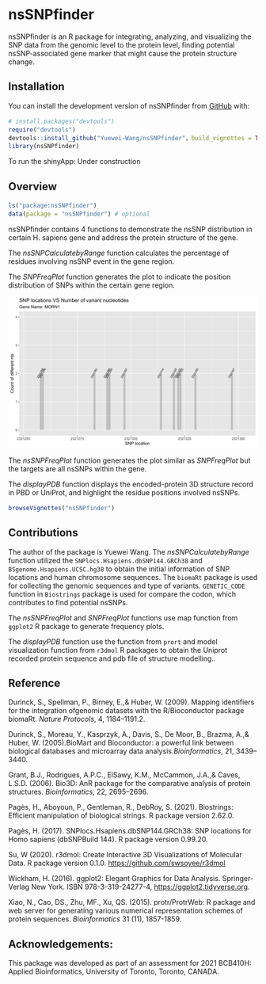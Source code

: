 
<!-- README.md is generated from README.Rmd. Please edit that file -->

# nsSNPfinder

<!-- badges: start -->
<!-- badges: end -->

nsSNPfinder is an R package for integrating, analyzing, and visualizing
the SNP data from the genomic level to the protein level, finding
potential nsSNP-associated gene marker that might cause the protein
structure change.

## Installation

You can install the development version of nsSNPfinder from
[GitHub](https://github.com/) with:

``` r
# install.packages("devtools")
require("devtools")
devtools::install_github("Yuewei-Wang/nsSNPfinder"，build_vignettes = TRUE)
library(nsSNPfinder)
```

To run the shinyApp: Under construction

## Overview

``` r
ls("package:nsSNPfinder")
data(package = "nsSNPfinder") # optional
```

nsSNPfinder contains 4 functions to demonstrate the nsSNP distribution
in certain H. sapiens gene and address the protein structure of the
gene.

The *nsSNPCalculatebyRange* function calculates the percentage of
residues involving nsSNP event in the gene region.

The *SNPFreqPlot* function generates the plot to indicate the position
distribution of SNPs within the certain gene region.

![](./inst/extdata/ExampleImage.png)

The *nsSNPFreqPlot* function generates the plot similar as *SNPFreqPlot*
but the targets are all nsSNPs within the gene.

The *displayPDB* function displays the encoded-protein 3D structure
record in PBD or UniProt, and highlight the residue positions involved
nsSNPs.

``` r
browseVignettes("nsSNPfinder")
```

## Contributions

The author of the package is Yuewei Wang. The *nsSNPCalculatebyRange*
function utilized the `SNPlocs.Hsapiens.dbSNP144.GRCh38` and
`BSgenome.Hsapiens.UCSC.hg38` to obtain the initial information of SNP
locations and human chromosome sequences. The `biomaRt` package is used
for collecting the genomic sequences and type of variants.
`GENETIC_CODE` function in `Biostrings` package is used for compare the
codon, which contributes to find potential nsSNPs.

The *nsSNPFreqPlot* and *SNPFreqPlot* functions use map function from
`ggplot2` R package to generate frequency plots.

The *displayPDB* function use the function from `prort` and model
visualization function from `r3dmol` R packages to obtain the Uniprot
recorded protein sequence and pdb file of structure modelling..

## Reference

Durinck, S., Spellman, P., Birney, E.,& Huber, W. (2009). Mapping
identifiers for the integration ofgenomic datasets with the
R/Bioconductor package biomaRt. *Nature Protocols*, 4, 1184–1191.2.

Durinck, S., Moreau, Y., Kasprzyk, A., Davis, S., De Moor, B., Brazma,
A.,& Huber, W. (2005).BioMart and Bioconductor: a powerful link between
biological databases and microarray data analysis.*Bioinformatics*, 21,
3439–3440.

Grant, B.J., Rodrigues, A.P.C., ElSawy, K.M., McCammon, J.A.,& Caves,
L.S.D. (2006). Bio3D: AnR package for the comparative analysis of
protein structures. *Bioinformatics*, 22, 2695–2696.

Pagès, H., Aboyoun, P., Gentleman, R., DebRoy, S. (2021). Biostrings:
Efficient manipulation of biological strings. R package version 2.62.0.

Pagès, H. (2017). SNPlocs.Hsapiens.dbSNP144.GRCh38: SNP locations for
Homo sapiens (dbSNPBuild 144). R package version 0.99.20.

Su, W (2020). r3dmol: Create Interactive 3D Visualizations of Molecular
Data. R package version 0.1.0. <https://github.com/swsoyee/r3dmol>

Wickham, H. (2016). ggplot2: Elegant Graphics for Data Analysis.
Springer-Verlag New York. ISBN 978-3-319-24277-4,
<https://ggplot2.tidyverse.org>.

Xiao, N., Cao, DS., Zhu, MF., Xu, QS. (2015). protr/ProtrWeb: R package
and web server for generating various numerical representation schemes
of protein sequences. *Bioinformatics* 31 (11), 1857-1859.

## Acknowledgements:

This package was developed as part of an assessment for 2021 BCB410H:
Applied Bioinformatics, University of Toronto, Toronto, CANADA.
